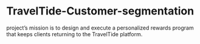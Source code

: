 # TravelTide-Customer-segmentation
project’s mission is to design and execute a personalized rewards program that keeps clients returning to the TravelTide platform.

